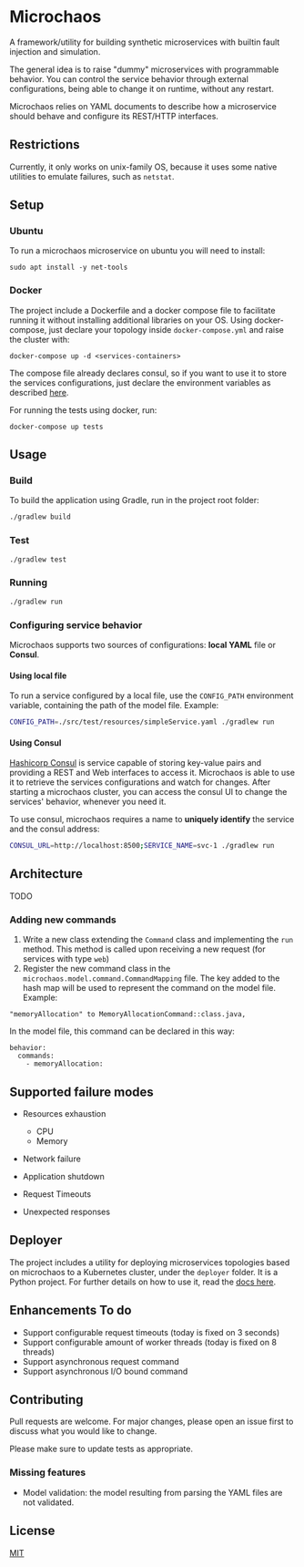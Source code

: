 # Microchaos

A framework/utility for building synthetic microservices with builtin fault injection and simulation.

The general idea is to raise "dummy" microservices with programmable behavior. You can control the
service behavior through external configurations, being able to change it on runtime,
without any restart. 

Microchaos relies on YAML documents to describe how a microservice should behave and configure 
its REST/HTTP interfaces.  

## Restrictions

Currently, it only works on unix-family OS, because it uses some native utilities to emulate failures, such as `netstat`.  

## Setup

### Ubuntu
To run a microchaos microservice on ubuntu you will need to install:
```
sudo apt install -y net-tools
```

### Docker
The project include a Dockerfile and a docker compose file to facilitate running it without installing
additional libraries on your OS. Using docker-compose, just declare your topology inside 
`docker-compose.yml` and raise the cluster with:
```
docker-compose up -d <services-containers>
```
The compose file already declares consul, so if you want to use it to store the services configurations,
just declare the environment variables as described [here](#using-consul).


For running the tests using docker, run:
```
docker-compose up tests
```

## Usage

### Build
To build the application using Gradle, run in the project root folder:

```bash
./gradlew build
```

### Test

```bash
./gradlew test
```

### Running
```bash
./gradlew run
```

### Configuring service behavior

Microchaos supports two sources of configurations: **local YAML** file or **Consul**.

#### Using local file

To run a service configured by a local file, use the `CONFIG_PATH` environment variable, containing the path
of the model file. Example:

```bash 
CONFIG_PATH=./src/test/resources/simpleService.yaml ./gradlew run
``` 

#### Using Consul
[Hashicorp Consul](https://www.consul.io/) is service capable of storing key-value pairs and providing
a REST and Web interfaces to access it. Microchaos is able to use it to retrieve the services configurations
and watch for changes. After starting a microchaos cluster, you can access the consul UI to 
change the services' behavior, whenever you need it.

To use consul, microchaos requires a name to **uniquely identify** the service and the consul address:

```bash 
CONSUL_URL=http://localhost:8500;SERVICE_NAME=svc-1 ./gradlew run
``` 

## Architecture

TODO

### Adding new commands

1. Write a new class extending the `Command` class and implementing the `run` method. This method is called upon 
receiving a new request (for services with type `web`)
2. Register the new command class in the `microchaos.model.command.CommandMapping` file. The key added to the hash map 
will be used to represent the command on the model file. Example:
```
"memoryAllocation" to MemoryAllocationCommand::class.java,
``` 
In the model file, this command can be declared in this way:
```
behavior:
  commands:
    - memoryAllocation:
```

## Supported failure modes

- Resources exhaustion
    
  - CPU
  - Memory
    
- Network failure
- Application shutdown
- Request Timeouts
- Unexpected responses

## Deployer

The project includes a utility for deploying microservices topologies based on microchaos to a Kubernetes cluster,
under the `deployer` folder. It is a Python project. For further details on how to use it, read the
[docs here](./deployer/README.md).

## Enhancements To do

- Support configurable request timeouts (today is fixed on 3 seconds)
- Support configurable amount of worker threads (today is fixed on 8 threads)
- Support asynchronous request command
- Support asynchronous I/O bound command

## Contributing
Pull requests are welcome. For major changes, please open an issue first to discuss what you would like to change.

Please make sure to update tests as appropriate.

### Missing features

- Model validation: the model resulting from parsing the YAML files are not validated.  

## License
[MIT](https://choosealicense.com/licenses/mit/)